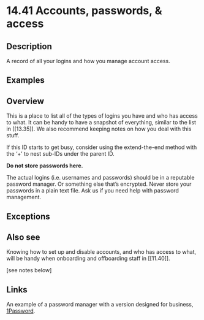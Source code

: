 # 14.41 Accounts, passwords, & access

## Description

A record of all your logins and how you manage account access.

## Examples

## Overview

This is a place to list all of the types of logins you have and who has access to what. It can be handy to have a snapshot of everything, similar to the list in [[13.35]]. We also recommend keeping notes on how you deal with this stuff.

If this ID starts to get busy, consider using the extend-the-end method with the ‘+’ to nest sub-IDs under the parent ID.

**Do not store passwords here.**

The actual logins (i.e. usernames and passwords) should be in a reputable password manager. Or something else that’s encrypted. Never store your passwords in a plain text file. Ask us if you need help with password management.

## Exceptions

## Also see

Knowing how to set up and disable accounts, and who has access to what, will be handy when onboarding and offboarding staff in [[11.40]].


[see notes below]

## Links

An example of a password manager with a version designed for business, [1Password](https://1password.com/business-security).

